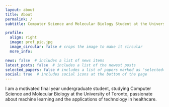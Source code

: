 ```yaml
---
layout: about
title: About
permalink: /
subtitle: Computer Science and Molecular Biology Student at the University of Toronto

profile:
  align: right
  image: prof_pic.jpg
  image_circular: false # crops the image to make it circular
  more_info:

news: false  # includes a list of news items
latest_posts: false  # includes a list of the newest posts
selected_papers: false # includes a list of papers marked as "selected={true}"
social: true  # includes social icons at the bottom of the page
---
```


I am a motivated final year undergraduate student, studying Computer Science and Molecular Biology at the University of Toronto, passionate about machine learning and the applications of technology in healthcare.